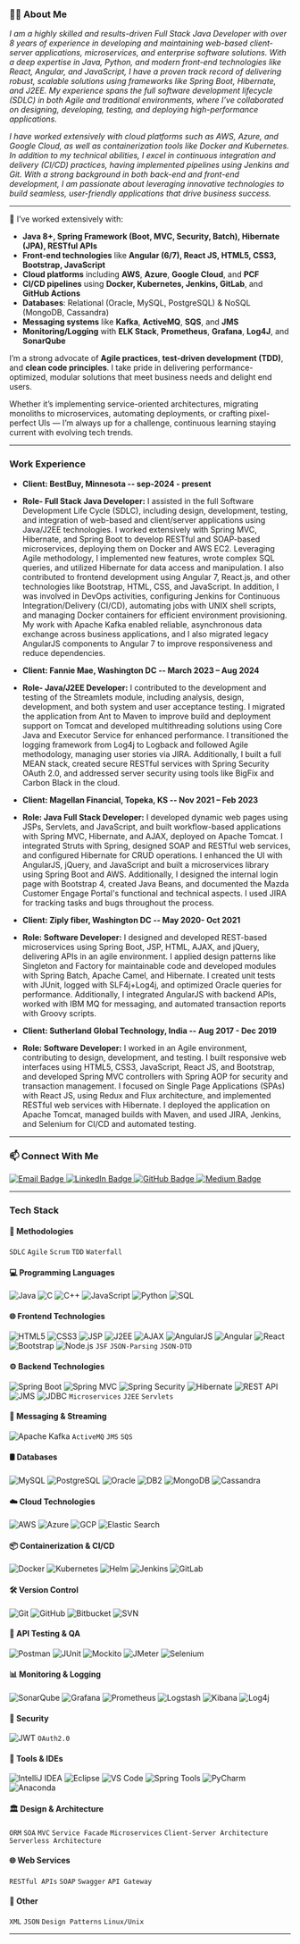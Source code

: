 ### 🧑‍💻 About Me

*I am a highly skilled and results-driven Full Stack Java Developer with over 8 years of experience in developing and maintaining web-based client-server applications, microservices, and enterprise software solutions. With a deep expertise in Java, Python, and modern front-end technologies like React, Angular, and JavaScript, I have a proven track record of delivering robust, scalable solutions using frameworks like Spring Boot, Hibernate, and J2EE. My experience spans the full software development lifecycle (SDLC) in both Agile and traditional environments, where I’ve collaborated on designing, developing, testing, and deploying high-performance applications.*

*I have worked extensively with cloud platforms such as AWS, Azure, and Google Cloud, as well as containerization tools like Docker and Kubernetes. In addition to my technical abilities, I excel in continuous integration and delivery (CI/CD) practices, having implemented pipelines using Jenkins and Git. With a strong background in both back-end and front-end development, I am passionate about leveraging innovative technologies to build seamless, user-friendly applications that drive business success.*

---

🔧 I’ve worked extensively with:

- **Java 8+, Spring Framework (Boot, MVC, Security, Batch), Hibernate (JPA), RESTful APIs**
- **Front-end technologies** like **Angular (6/7), React JS, HTML5, CSS3, Bootstrap, JavaScript**
- **Cloud platforms** including **AWS**, **Azure**, **Google Cloud**, and **PCF**
- **CI/CD pipelines** using **Docker, Kubernetes, Jenkins, GitLab**, and **GitHub Actions**
- **Databases**: Relational (Oracle, MySQL, PostgreSQL) & NoSQL (MongoDB, Cassandra)
- **Messaging systems** like **Kafka**, **ActiveMQ**, **SQS**, and **JMS**
- **Monitoring/Logging** with **ELK Stack**, **Prometheus**, **Grafana**, **Log4J**, and **SonarQube**

I’m a strong advocate of **Agile practices**, **test-driven development (TDD)**, and **clean code principles**. I take pride in delivering performance-optimized, modular solutions that meet business needs and delight end users.

Whether it’s implementing service-oriented architectures, migrating monoliths to microservices, automating deployments, or crafting pixel-perfect UIs — I’m always up for a challenge, continuous learning staying current with evolving tech trends.

---

### Work Experience

- **Client: BestBuy, Minnesota -- sep-2024 - present**
- **Role- Full Stack Java Developer:**
I assisted in the full Software Development Life Cycle (SDLC), including design, development, testing, and integration of web-based and client/server applications using Java/J2EE technologies. I worked extensively with Spring MVC, Hibernate, and Spring Boot to develop RESTful and SOAP-based microservices, deploying them on Docker and AWS EC2. Leveraging Agile methodology, I implemented new features, wrote complex SQL queries, and utilized Hibernate for data access and manipulation. I also contributed to frontend development using Angular 7, React.js, and other technologies like Bootstrap, HTML, CSS, and JavaScript. In addition, I was involved in DevOps activities, configuring Jenkins for Continuous Integration/Delivery (CI/CD), automating jobs with UNIX shell scripts, and managing Docker containers for efficient environment provisioning. My work with Apache Kafka enabled reliable, asynchronous data exchange across business applications, and I also migrated legacy AngularJS components to Angular 7 to improve responsiveness and reduce dependencies.

- **Client: Fannie Mae, Washington DC -- March 2023 – Aug 2024**
- **Role- Java/J2EE Developer:**
I contributed to the development and testing of the Streamlets module, including analysis, design, development, and both system and user acceptance testing. I migrated the application from Ant to Maven to improve build and deployment support on Tomcat and developed multithreading solutions using Core Java and Executor Service for enhanced performance. I transitioned the logging framework from Log4j to Logback and followed Agile methodology, managing user stories via JIRA. Additionally, I built a full MEAN stack, created secure RESTful services with Spring Security OAuth 2.0, and addressed server security using tools like BigFix and Carbon Black in the cloud.


- **Client: Magellan Financial, Topeka, KS -- Nov 2021 – Feb 2023**
- **Role: Java Full Stack Developer:**
I developed dynamic web pages using JSPs, Servlets, and JavaScript, and built workflow-based applications with Spring MVC, Hibernate, and AJAX, deployed on Apache Tomcat. I integrated Struts with Spring, designed SOAP and RESTful web services, and configured Hibernate for CRUD operations. I enhanced the UI with AngularJS, jQuery, and JavaScript and built a microservices library using Spring Boot and AWS. Additionally, I designed the internal login page with Bootstrap 4, created Java Beans, and documented the Mazda Customer Engage Portal's functional and technical aspects. I used JIRA for tracking tasks and bugs throughout the process.

- **Client: Ziply fiber, Washington DC -- May 2020- Oct 2021**      
- **Role: Software Developer:** 
I designed and developed REST-based microservices using Spring Boot, JSP, HTML, AJAX, and jQuery, delivering APIs in an agile environment. I applied design patterns like Singleton and Factory for maintainable code and developed modules with Spring Batch, Apache Camel, and Hibernate. I created unit tests with JUnit, logged with SLF4j+Log4j, and optimized Oracle queries for performance. Additionally, I integrated AngularJS with backend APIs, worked with IBM MQ for messaging, and automated transaction reports with Groovy scripts.

- **Client: Sutherland Global Technology, India -- Aug 2017 - Dec 2019**       
- **Role: Software Developer:**
I worked in an Agile environment, contributing to design, development, and testing. I built responsive web interfaces using HTML5, CSS3, JavaScript, React JS, and Bootstrap, and developed Spring MVC controllers with Spring AOP for security and transaction management. I focused on Single Page Applications (SPAs) with React JS, using Redux and Flux architecture, and implemented RESTful web services with Hibernate. I deployed the application on Apache Tomcat, managed builds with Maven, and used JIRA, Jenkins, and Selenium for CI/CD and automated testing.

---


### 📫 Connect With Me

<p align="left"> 
<a href="mailto:akhilanuthula9@gmail.com" target="_blank"> 
<img src="https://img.shields.io/badge/Gmail-D14836?style=for-the-badge&logo=gmail&logoColor=white" alt="Email Badge" /> 
</a> 

<a href="https://www.linkedin.com/in/akhila-n-959794361" target="_blank"> 
<img src="https://img.shields.io/badge/LinkedIn-0A66C2?style=for-the-badge&logo=linkedin&logoColor=white" alt="LinkedIn Badge" /> 
</a> 

<a href="https://github.com/AkhilaNuthula9" target="_blank"> 
<img src="https://img.shields.io/badge/GitHub-181717?style=for-the-badge&logo=github&logoColor=white" alt="GitHub Badge" /> 
</a> 

<a href="https://medium.com/@akhilanuthula9" target="_blank"> 
<img src="https://img.shields.io/badge/Medium-12100E?style=for-the-badge&logo=medium&logoColor=white" alt="Medium Badge" /> 
</a> 
</p>


---

###  Tech Stack

#### 📐 Methodologies
`SDLC` `Agile` `Scrum` `TDD` `Waterfall`

#### 💻 Programming Languages  
![Java](https://img.shields.io/badge/Java-%23ED8B00.svg?style=flat&logo=openjdk&logoColor=white)
![C](https://img.shields.io/badge/C-00599C?style=flat&logo=c&logoColor=white)
![C++](https://img.shields.io/badge/C%2B%2B-00599C?style=flat&logo=c%2B%2B&logoColor=white)
![JavaScript](https://img.shields.io/badge/javascript-%23323330.svg?style=flat&logo=javascript&logoColor=%23F7DF1E)
![Python](https://img.shields.io/badge/Python-%2314354C.svg?style=flat&logo=python&logoColor=white)
![SQL](https://img.shields.io/badge/SQL-%23007ACC.svg?style=flat&logo=sqlite&logoColor=white)

#### 🌐 Frontend Technologies  
![HTML5](https://img.shields.io/badge/HTML5-%23E34F26.svg?style=flat&logo=html5&logoColor=white)
![CSS3](https://img.shields.io/badge/CSS3-%231572B6.svg?style=flat&logo=css3&logoColor=white)
![JSP](https://img.shields.io/badge/JSP-007396?style=flat&logo=java&logoColor=white)
![J2EE](https://img.shields.io/badge/J2EE-007396?style=flat&logo=java&logoColor=white)
![AJAX](https://img.shields.io/badge/AJAX-005571?style=flat)
![AngularJS](https://img.shields.io/badge/AngularJS-E23237?style=flat&logo=angularjs&logoColor=white)
![Angular](https://img.shields.io/badge/Angular-6%2F7-DD0031?style=flat&logo=angular&logoColor=white)
![React](https://img.shields.io/badge/React-%2320232a.svg?style=flat&logo=react&logoColor=%2361DAFB)
![Bootstrap](https://img.shields.io/badge/Bootstrap-%23563D7C.svg?style=flat&logo=bootstrap&logoColor=white)
![Node.js](https://img.shields.io/badge/Node.js-339933?style=flat&logo=nodedotjs&logoColor=white)
`JSF` `JSON-Parsing` `JSON-DTD`

#### ⚙️ Backend Technologies  
![Spring Boot](https://img.shields.io/badge/SpringBoot-%236DB33F.svg?style=flat&logo=spring-boot&logoColor=white)
![Spring MVC](https://img.shields.io/badge/Spring_MVC-6DB33F?style=flat&logo=spring&logoColor=white)
![Spring Security](https://img.shields.io/badge/Spring_Security-6DB33F?style=flat&logo=springsecurity&logoColor=white)
![Hibernate](https://img.shields.io/badge/Hibernate-%23449343.svg?style=flat&logo=hibernate&logoColor=white)
![REST API](https://img.shields.io/badge/REST-API-green?style=flat)
![JMS](https://img.shields.io/badge/JMS-blue?style=flat)
![JDBC](https://img.shields.io/badge/JDBC-007396?style=flat&logo=java&logoColor=white)
`Microservices` `J2EE` `Servlets`

#### 🔄 Messaging & Streaming  
![Apache Kafka](https://img.shields.io/badge/Kafka-231F20?style=flat&logo=apachekafka&logoColor=white)
`ActiveMQ` `JMS` `SQS`

#### 🛢 Databases  
![MySQL](https://img.shields.io/badge/MySQL-%2300f.svg?style=flat&logo=mysql&logoColor=white)
![PostgreSQL](https://img.shields.io/badge/PostgreSQL-%23336791.svg?style=flat&logo=postgresql&logoColor=white)
![Oracle](https://img.shields.io/badge/Oracle-F80000?style=flat&logo=oracle&logoColor=white)
![DB2](https://img.shields.io/badge/IBM_DB2-003366?style=flat&logo=ibm&logoColor=white)
![MongoDB](https://img.shields.io/badge/MongoDB-%2347A248.svg?style=flat&logo=mongodb&logoColor=white)
![Cassandra](https://img.shields.io/badge/Cassandra-1287B1?style=flat&logo=apachecassandra&logoColor=white)

#### ☁️ Cloud Technologies  
![AWS](https://img.shields.io/badge/AWS-%23FF9900.svg?style=flat&logo=amazon-aws&logoColor=white)
![Azure](https://img.shields.io/badge/Azure-%230072C6.svg?style=flat&logo=microsoft-azure&logoColor=white)
![GCP](https://img.shields.io/badge/GCP-%234285F4.svg?style=flat&logo=google-cloud&logoColor=white)
![Elastic Search](https://img.shields.io/badge/ElasticSearch-005571?style=flat&logo=elasticsearch&logoColor=white)

#### 📦 Containerization & CI/CD  
![Docker](https://img.shields.io/badge/Docker-%230db7ed.svg?style=flat&logo=docker&logoColor=white)
![Kubernetes](https://img.shields.io/badge/Kubernetes-%23326CE5.svg?style=flat&logo=kubernetes&logoColor=white)
![Helm](https://img.shields.io/badge/Helm-0F1689?style=flat&logo=helm&logoColor=white)
![Jenkins](https://img.shields.io/badge/Jenkins-%23D24939.svg?style=flat&logo=jenkins&logoColor=white)
![GitLab](https://img.shields.io/badge/GitLab-FC6D26?style=flat&logo=gitlab&logoColor=white)

#### 🛠️ Version Control  
![Git](https://img.shields.io/badge/Git-%23F05032.svg?style=flat&logo=git&logoColor=white)
![GitHub](https://img.shields.io/badge/GitHub-%23181717.svg?style=flat&logo=github&logoColor=white)
![Bitbucket](https://img.shields.io/badge/Bitbucket-%230047B3.svg?style=flat&logo=bitbucket&logoColor=white)
![SVN](https://img.shields.io/badge/SVN-809CC9?style=flat)

#### 🧪 API Testing & QA  
![Postman](https://img.shields.io/badge/Postman-%23FF6C37.svg?style=flat&logo=postman&logoColor=white)
![JUnit](https://img.shields.io/badge/JUnit-25A162?style=flat&logo=java&logoColor=white)
![Mockito](https://img.shields.io/badge/Mockito-56B8D6?style=flat)
![JMeter](https://img.shields.io/badge/Apache%20JMeter-D22128.svg?style=flat&logo=apachejmeter&logoColor=white)
![Selenium](https://img.shields.io/badge/Selenium-43B02A?style=flat&logo=selenium&logoColor=white)

#### 📊 Monitoring & Logging  
![SonarQube](https://img.shields.io/badge/SonarQube-4E9BCD?style=flat&logo=sonarqube&logoColor=white)
![Grafana](https://img.shields.io/badge/Grafana-F46800?style=flat&logo=grafana&logoColor=white)
![Prometheus](https://img.shields.io/badge/Prometheus-E6522C?style=flat&logo=prometheus&logoColor=white)
![Logstash](https://img.shields.io/badge/Logstash-005571?style=flat&logo=elastic&logoColor=white)
![Kibana](https://img.shields.io/badge/Kibana-005571?style=flat&logo=kibana&logoColor=white)
![Log4j](https://img.shields.io/badge/Log4j-2B2B2B?style=flat)

#### 🔐 Security  
![JWT](https://img.shields.io/badge/JWT-black?style=flat&logo=jsonwebtokens&logoColor=white)
`OAuth2.0`

#### 🧰 Tools & IDEs  
![IntelliJ IDEA](https://img.shields.io/badge/IntelliJ-000000.svg?style=flat&logo=intellij-idea&logoColor=white)
![Eclipse](https://img.shields.io/badge/Eclipse-2C2255?style=flat&logo=eclipse&logoColor=white)
![VS Code](https://img.shields.io/badge/VSCode-007ACC?style=flat&logo=visual-studio-code&logoColor=white)
![Spring Tools](https://img.shields.io/badge/STS-6DB33F?style=flat)
![PyCharm](https://img.shields.io/badge/PyCharm-143?style=flat&logo=pycharm&logoColor=black&color=green)
![Anaconda](https://img.shields.io/badge/Anaconda-42B029?style=flat&logo=anaconda&logoColor=white)

#### 🏛️ Design & Architecture  
`ORM` `SOA` `MVC` `Service Facade` `Microservices` `Client-Server Architecture` `Serverless Architecture`

#### 🌐 Web Services  
`RESTful APIs` `SOAP` `Swagger` `API Gateway`

#### 📄 Other  
`XML` `JSON` `Design Patterns` `Linux/Unix`


---

